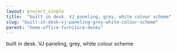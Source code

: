 ```yaml
---
layout: project_single
title:  "built in desk. VJ paneling, grey, white colour scheme"
slug: "built-in-desk-vj-paneling-grey-white-colour-scheme"
parent: "home-office-furniture-desks"
---
```

built in desk. VJ paneling, grey, white colour scheme